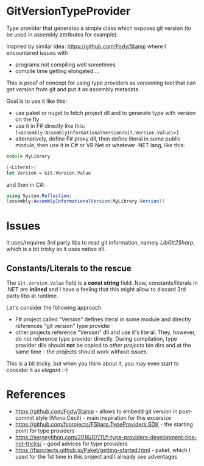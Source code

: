 # GitVersionTypeProvider
Type provider that generates a simple class which exposes git version (to be used in assembly attributes for example).

Inspired by similar idea: https://github.com/Fody/Stamp where I encountered issues with 

- programs not compiling well sometimes
- compile time getting elongated....

This is proof of concept for using type providers as versioning tool that can get version from git and put it as assembly metadata.

Goal is to use it like this:

- use paket or nuget to fetch project dll and to generate type with version on the fly
- use it in F# directly like this: `[<assembly:AssemblyInformationalVersion(Git.Version.Value)>]`
- alternatively, define F# proxy dll, then define literal in some public module, then use it in C# or VB.Net or whatever .NET lang, like this:

```FSharp
module MyLibrary

[<Literal>]
let Version = Git.Version.Value
```

and then in C#:

```csharp
using System.Reflection;
[assembly:AssemblyInformationalVersion(MyLibrary.Version)]
```
# Issues
It uses/requires 3rd party libs to read git information, namely *LibGit2Sharp*, which is a bit tricky as it uses native dll.

## Constants/Literals to the rescue
The `Git.Version.Value` field is a **const string** field. 
Now, constants/literals in .NET are **inlined** and I have a feeling that this might allow to discard 3rd party libs at runtime.

Let's consider the following approach

- F# project called "Version" defines literal in some module and directly references "git version" type provider
- other projects reference "Version" dll and use it's literal. They, however, do not reference type provider directly. 
During compilation, type provider dlls should **not** be copied to *other projects* bin dirs and at the same time - 
the projects should work without issues.

This is a bit tricky, but when you think about it, you may even start to consider it as *elegant* :-)

# References
- https://github.com/Fody/Stamp - allows to embedd git version in post-commit style (Mono.Cecil) - main inspiration for this excersize
- https://github.com/fsprojects/FSharp.TypeProviders.SDK - the starting point for type providers
- https://sergeytihon.com/2016/07/11/f-type-providers-development-tips-not-tricks/ - good advices for type providers
- https://fsprojects.github.io/Paket/getting-started.html - paket, which I used for the 1st time in this project and I already see adventages
